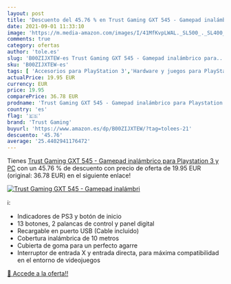 ```yaml
---
layout: post
title: 'Descuento del 45.76 % en Trust Gaming GXT 545 - Gamepad inalámbri'
date: 2021-09-01 11:33:10
image: 'https://m.media-amazon.com/images/I/41MfKvpLWAL._SL500_._SL400_.jpg'
comments: true
category: ofertas
author: 'tole.es'
slug: 'B00ZIJXTEW-es Trust Gaming GXT 545 - Gamepad inalámbrico para...'
sku: 'B00ZIJXTEW-es'
tags: [ 'Accesorios para PlayStation 3','Hardware y juegos para PlayStation 3','Mandos para PlayStation 3','Mandos y controles para PlayStation 3','Sistemas heredados','Sistemas heredados de PlayStation','Videojuegos','playstation','trust gaming', ]
actualPrice: 19.95 EUR
currency: EUR
price: 19.95
comparePrice: 36.78 EUR
prodname: 'Trust Gaming GXT 545 - Gamepad inalámbrico para Playstation 3 y PC'
country: 'es'
flag: '🇪🇸'
brand: 'Trust Gaming'
buyurl: 'https://www.amazon.es/dp/B00ZIJXTEW/?tag=tolees-21'
descuento: '45.76'
average: '25.4402941176472'
---
```


Tienes [Trust Gaming GXT 545 - Gamepad inalámbrico para Playstation 3 y PC](https://www.amazon.es/dp/B00ZIJXTEW/?tag=tolees-21) con un 45.76 % de descuento con precio de oferta de 19.95 EUR (original: 36.78 EUR) en el siguiente enlace!

[![Trust Gaming GXT 545 - Gamepad inalámbri](https://m.media-amazon.com/images/I/41MfKvpLWAL._SL500_._SL400_.jpg)](https://www.amazon.es/dp/B00ZIJXTEW/?tag=tolees-21)

ℹ️:

- Indicadores de PS3 y botón de inicio
- 13 botones, 2 palancas de control y panel digital
- Recargable en puerto USB (Cable incluido)
- Cobertura inalámbrica de 10 metros
- Cubierta de goma para un perfecto agarre
- Interruptor de entrada X y entrada directa, para máxima compatibilidad en el entorno de videojuegos

[🛒 Accede a la oferta!!](https://www.amazon.es/dp/B00ZIJXTEW/?tag=tolees-21)

